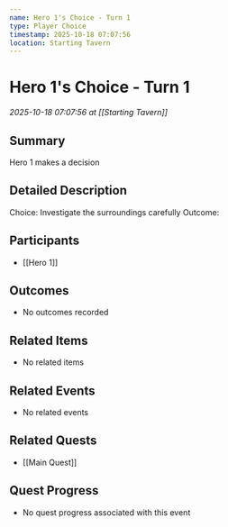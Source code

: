 ```yaml
---
name: Hero 1's Choice - Turn 1
type: Player Choice
timestamp: 2025-10-18 07:07:56
location: Starting Tavern
---
```


# Hero 1's Choice - Turn 1

*2025-10-18 07:07:56 at [[Starting Tavern]]*

## Summary
Hero 1 makes a decision

## Detailed Description
Choice: Investigate the surroundings carefully
Outcome: 

## Participants
- [[Hero 1]]

## Outcomes
- No outcomes recorded

## Related Items
- No related items

## Related Events
- No related events

## Related Quests
- [[Main Quest]]

## Quest Progress
- No quest progress associated with this event

